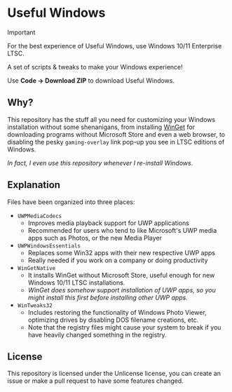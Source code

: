 # Useful Windows
> [!IMPORTANT]
> For the best experience of Useful Windows, use Windows 10/11 Enterprise LTSC.

A set of scripts & tweaks to make your Windows experience!

Use **Code -> Download ZIP** to download Useful Windows.

## Why?
This repository has the stuff all you need for customizing your Windows installation without some shenanigans, from installing [WinGet](https://github.com/microsoft/winget-cli) for downloading programs without Microsoft Store and even a web browser, to disabling the pesky `gaming-overlay` link pop-up you see in LTSC editions of Windows.

*In fact, I even use this repository whenever I re-install Windows.*

## Explanation
Files have been organized into three places:
- `UWPMediaCodecs`
    - Improves media playback support for UWP applications
    - Recommended for users who tend to like Microsoft's UWP media apps such as Photos, or the new Media Player
- `UWPWindowsEssentials`
    - Replaces some Win32 apps with their new respective UWP apps 
    - Really needed if you work on a company or doing productivity
- `WinGetNative`
    - It installs WinGet without Microsoft Store, useful enough for new Windows 10/11 LTSC installations.
    - *WinGet does somehow support installation of UWP apps, so you might install this first before installing other UWP apps.*
- `WinTweaks32`
    - Includes restoring the functionality of Windows Photo Viewer, optimizing drives by disabling DOS filename creations, etc.
    - Note that the registry files might cause your system to break if you have heavily changed something in the registry.

## License
This repository is licensed under the Unlicense license, you can create an issue or make a pull request to have some features changed. 
